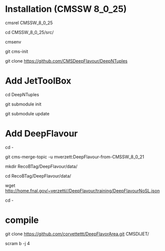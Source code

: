 # Installation (CMSSW 8_0_25)


cmsrel CMSSW_8_0_25

cd CMSSW_8_0_25/src/

cmsenv

git cms-init

git clone https://github.com/CMSDeepFlavour/DeepNTuples


# Add JetToolBox


cd DeepNTuples

git submodule init

git submodule update



# Add DeepFlavour

cd -

git cms-merge-topic -u mverzett:DeepFlavour-from-CMSSW_8_0_21

mkdir RecoBTag/DeepFlavour/data/

cd RecoBTag/DeepFlavour/data/

wget http://home.fnal.gov/~verzetti//DeepFlavour/training/DeepFlavourNoSL.json

cd -


# compile

git clone https://github.com/corvettettt/DeepFlavorArea.git CMSDIJET/

scram b -j 4


